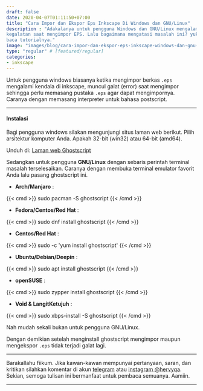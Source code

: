 ```yaml
---
draft: false
date: 2020-04-07T01:11:50+07:00
title: "Cara Impor dan Ekspor Eps Inkscape Di Windows dan GNU/Linux"
description : "Adakalanya untuk pengguna Windows dan GNU/Linux mengalam
kegalatan saat mengimpor EPS. Lalu bagaimana mengatasi masalah ini? yuk silakan
baca tutorialnya."
image: "images/blog/cara-impor-dan-ekspor-eps-inkscape-windows-dan-gnu-linux.png"
type: "regular" # [featured/regular]
categories:
- inkscape
---
```


Untuk pengguna windows biasanya ketika mengimpor berkas `.eps` mengalami
kendala di inkscape, muncul galat (error) saat mengimpor sehingga perlu
memasang pustaka `.eps` agar dapat mengimpornya. Caranya dengan memasang
interpreter untuk bahasa postscript.

***

#### Instalasi

Bagi pengguna windows silakan mengunjungi situs laman web berikut. Pilih
arsitektur komputer Anda. Apakah 32-bit (win32) atau 64-bit (amd64).

Unduh di: [Laman web Ghostscript](https://ghostscript.com/download/gsdnld.html)

Sedangkan untuk pengguna **GNU/Linux** dengan sebaris perintah terminal
masalah terselesaikan. Caranya dengan membuka terminal emulator favorit Anda
lalu pasang ghostscript ini.

- **Arch/Manjaro** :

{{< cmd >}}
sudo pacman -S ghostscript
{{< /cmd >}}

- **Fedora/Centos/Red Hat** :

{{< cmd >}}
sudo dnf install ghostscript
{{< /cmd >}}

- **Centos/Red Hat** : 

{{< cmd >}}
sudo -c 'yum install ghostscript'
{{< /cmd >}}

- **Ubuntu/Debian/Deepin** :

{{< cmd >}}
sudo apt install ghostscript
{{< /cmd >}}

- **openSUSE** :

{{< cmd >}}
sudo zypper install ghostscript
{{< /cmd >}}

- **Void & LangitKetujuh** :

{{< cmd >}}
sudo xbps-install -S ghostscript
{{< /cmd >}}

Nah mudah sekali bukan untuk pengguna GNU/Linux.

Dengan demikian setelah menginstall ghostscript mengimpor maupun
mengekspor `.eps` tidak terjadi galat lagi.

***

Barakallahu fiikum. Jika kawan-kawan mempunyai pertanyaan, saran, dan kritikan
silahkan komentar di akun [telegram](https://t.me/hervyqa) atau [instagram
@hervyqa](https://instagram.com/hervyqa). Sekian, semoga tulisan ini bermanfaat
untuk pembaca semuanya. Aamiin.

***

[Inkscape]:https://www.inkscape.org
[Gimp]:https://www.gimp.org

[GNOME.ID]:https://www.gnome.id
[BUKU CC-ID]:https://bit.ly/madewithccID
[Wikimedia]:https://www.wikkimedia.org/

[Behance]:https://www.b.net
[Dribbble]:https://www.dribbble.com

[AdobeStock]:https//www.stock.adobe.com
[123rf]:https//www.123rf.com
[Freepik]:https//www.freepik.com
[Dreamstime]:https//www.dreamstime.com
[Shutterstock]:https://submit.shutterstock.com/?ref=238649869

[Hervyqa]:https://hervyqa.id
[Manjaro-X]:https://manjaro-x.id
[Inkporter]:https://github.com/raniaamina/inkporter
